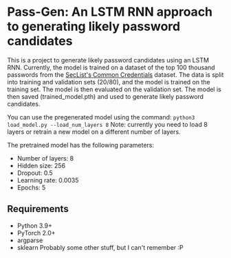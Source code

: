 # Pass-Gen: An LSTM RNN approach to generating likely password candidates

This is a project to generate likely password candidates using an LSTM RNN. Currently, the model is trained on a dataset of the top 100 thousand passwords from the [SecList's Common Credentials](https://github.com/danielmiessler/SecLists/tree/master/Passwords/Common-Credentials) dataset. The data is split into training and validation sets (20/80), and the model is trained on the training set. The model is then evaluated on the validation set. The model is then saved (trained_model.pth) and used to generate likely password candidates.

You can use the pregenerated model using the command: `python3 load_model.py --load_num_layers 8` Note: currently you need to load 8 layers or retrain a new model on a different number of layers.

The pretrained model has the following parameters:
- Number of layers: 8
- Hidden size: 256
- Dropout: 0.5
- Learning rate: 0.0035
- Epochs: 5

## Requirements

- Python 3.9+
- PyTorch 2.0+
- argparse
- sklearn
Probably some other stuff, but I can't remember :P